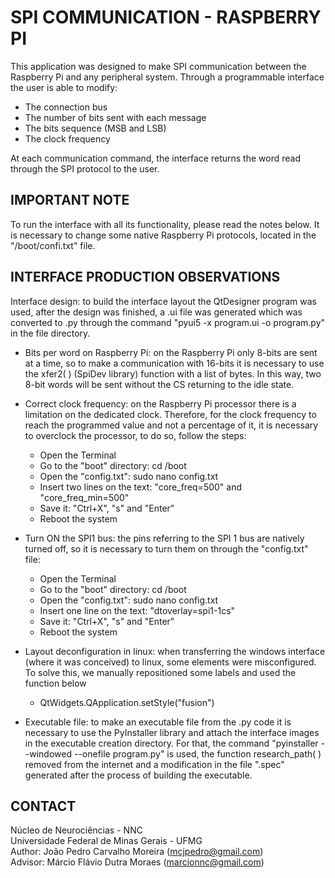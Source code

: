 # SPI COMMUNICATION - RASPBERRY PI
This application was designed to make SPI communication between the Raspberry Pi and any peripheral system. Through a programmable interface the user is able to modify:
- The connection bus
- The number of bits sent with each message
- The bits sequence (MSB and LSB)
- The clock frequency

At each communication command, the interface returns the word read through the SPI protocol to the user.

## IMPORTANT NOTE
To run the interface with all its functionality, please read the notes below. It is necessary to change some native Raspberry Pi protocols, located in the "/boot/confi.txt" file.

## INTERFACE PRODUCTION OBSERVATIONS
Interface design: to build the interface layout the QtDesigner program was
used, after the design was finished, a .ui file was generated which was 
converted to .py through the command "pyui5 -x program.ui -o program.py" in
the file directory.

- Bits per word on Raspberry Pi: on the Raspberry Pi only 8-bits are sent at a 
time, so to make a communication with 16-bits it is necessary to use the 
xfer2( ) (SpiDev library) function with a list of bytes. In this way, two 8-bit 
words will be sent without the CS returning to the idle state.

- Correct clock frequency: on the Raspberry Pi processor there is a limitation 
on the dedicated clock. Therefore, for the clock frequency to reach the 
programmed value and not a percentage of it, it is necessary to overclock the 
processor, to do so, follow the steps:
    - Open the Terminal
    - Go to the "boot" directory: cd /boot
    - Open the "config.txt": sudo nano config.txt
    - Insert two lines on the text: "core_freq=500" and "core_freq_min=500"
    - Save it: "Ctrl+X", "s" and "Enter"
    - Reboot the system

- Turn ON the SPI1 bus: the pins referring to the SPI 1 bus are natively 
turned off, so it is necessary to turn them on through the "config.txt" file:
    - Open the Terminal
    - Go to the "boot" directory: cd /boot
    - Open the "config.txt": sudo nano config.txt
    - Insert one line on the text: "dtoverlay=spi1-1cs"
    - Save it: "Ctrl+X", "s" and "Enter"
    - Reboot the system
    
- Layout deconfiguration in linux: when transferring the windows interface 
(where it was conceived) to linux, some elements were misconfigured. To solve 
this, we manually repositioned some labels and used the function below
    - QtWidgets.QApplication.setStyle("fusion")

- Executable file: to make an executable file from the .py code it is 
necessary to use the PyInstaller library and attach the interface images in the 
executable creation directory. For that, the command "pyinstaller --windowed 
--onefile program.py" is used, the function research_path( ) removed from the 
internet and a modification in the file ".spec" generated after the process of 
building the executable. 

## CONTACT
Núcleo de Neurociências - NNC\
Universidade Federal de Minas Gerais - UFMG\
Author: João Pedro Carvalho Moreira (mcjpedro@gmail.com)\
Advisor: Márcio Flávio Dutra Moraes (marcionnc@gmail.com)
